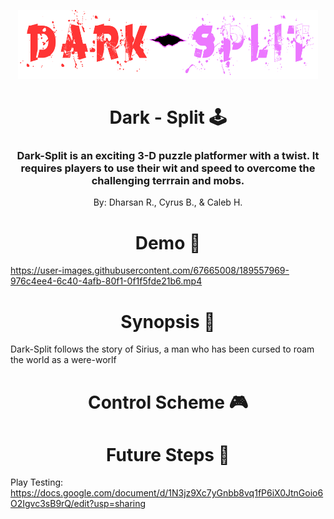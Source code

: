<p align="center"> 
<img width="480" height="110" src="DARK-SPLIT.png">
</p>


<h1 align="center">Dark - Split 🕹️</h1>

### <p align="center"> Dark-Split is an exciting 3-D puzzle platformer with a twist. It requires players to use their wit and speed to overcome the challenging terrrain and mobs. </p>
<p align="center"> By: Dharsan R., Cyrus B., & Caleb H.</p>

### <h1 align="center"> Demo 📀</h1>
https://user-images.githubusercontent.com/67665008/189557969-976c4ee4-6c40-4afb-80f1-0f1f5fde21b6.mp4

### <h1 align="center">Synopsis 📜</h1>
Dark-Split follows the story of Sirius, a man who has been cursed to roam the world as a were-worlf 

### <h1 align="center">Control Scheme 🎮</h1>


### <h1 align="center">Future Steps 🚧</h1>

Play Testing: https://docs.google.com/document/d/1N3jz9Xc7yGnbb8vq1fP6iX0JtnGoio6O2Igvc3sB9rQ/edit?usp=sharing
